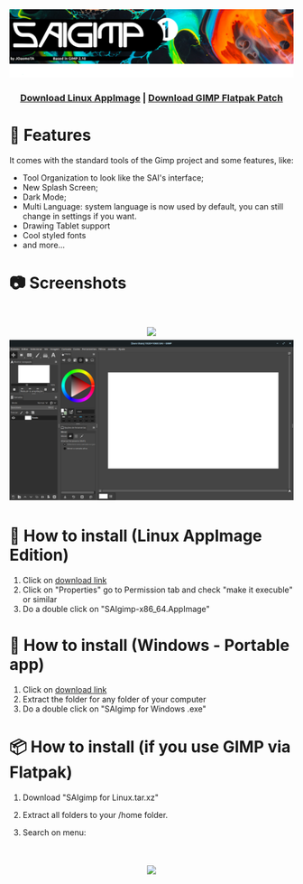 
  <img src="Images/banner.png" alt="GIMP">

<h3 align="center"> <a href="https://github.com/JOaomoTAa17319/SAIgimp/releases/download/continuous/SAIgimp-x86_64.AppImage">Download Linux AppImage</a> | <a href="https://github.com/JOaomoTAa17319/SAIgimp/releases/download/saigimp1/SAIgimp.for.Linux.tar.xz">Download GIMP Flatpak Patch</a>


  
# 🌟 Features

It comes with the standard tools of the Gimp project and some features, like:

- Tool Organization to look like the SAI's interface;
- New Splash Screen;
- Dark Mode;
- Multi Language: system language is now used by default, you can still change in settings if you want.
- Drawing Tablet support
- Cool styled fonts
- and more...

# 📷 Screenshots
<h1 align="center">
<img src="Images/Captura de ecrã de 2022-01-04 16-56-37.png"/>
<br>
<img src="Images/4.png"/>
</h1>

# 🔷 How to install (Linux AppImage Edition)

1. Click on [download link](https://github.com/JOaomoTAa17319/SAIgimp/releases/download/continuous/SAIgimp-x86_64.AppImage)
2. Click on "Properties" go to Permission tab and check "make it execuble" or similar
3. Do a double click on "SAIgimp-x86_64.AppImage"

# 🔷 How to install (Windows - Portable app)

1. Click on [download link](https://sourceforge.net/projects/saigimp/files/latest/download)
2. Extract the folder for any folder of your computer
3. Do a double click on "SAIgimp for Windows .exe"
  
# 📦 How to install (if you use GIMP via Flatpak)

1. Download "SAIgimp for Linux.tar.xz"

2. Extract all folders to your /home folder.

3. Search on menu:

<h1 align="center">
<img src="Images/Captura de ecrã de 2022-01-04 16-56-07.png"/>
</h1>


